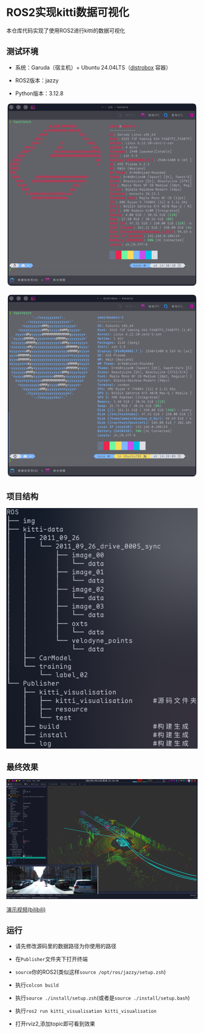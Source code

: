 # ROS2实现kitti数据可视化

  本仓库代码实现了使用ROS2进行kitti的数据可视化

## 测试环境

- 系统：Garuda（宿主机）+ Ubuntu 24.04LTS（[distrobox](https://distrobox.it/) 容器）

- ROS2版本：jazzy

- Python版本：3.12.8

![env](https://github.com/SolitaryDream-X/ROS2-kitti-visualisation/blob/main/img/env.png?raw=true)

![distrobox-env](https://github.com/SolitaryDream-X/ROS2-kitti-visualisation/blob/main/img/distrobox-env.png?raw=true)

## 项目结构

![result](https://github.com/SolitaryDream-X/ROS2-kitti-visualisation/blob/main/img/tree.png?raw=true)

## 最终效果

![result](https://github.com/SolitaryDream-X/ROS2-kitti-visualisation/blob/main/img/result.png?raw=true)

[演示视频(bilibili)](https://www.bilibili.com/video/BV1pmfJYUEbX/?share_source=copy_web&vd_source=16b9a6caf533993510f852ff67f71551)

## 运行

- 请先修改源码里的数据路径为你使用的路径

- 在`Publisher`文件夹下打开终端

- `source`你的ROS2(类似这样`source /opt/ros/jazzy/setup.zsh`)

- 执行`colcon build`

- 执行`source ./install/setup.zsh`(或者是`source ./install/setup.bash`)

- 执行`ros2 run kitti_visualisation kitti_visualisation`

- 打开rviz2,添加topic即可看到效果
